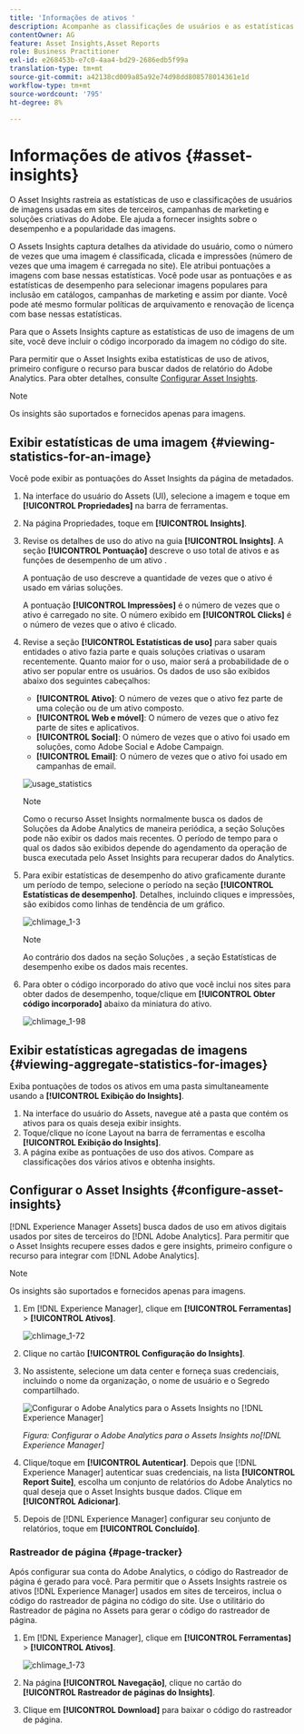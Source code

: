 ```yaml
---
title: 'Informações de ativos '
description: Acompanhe as classificações de usuários e as estatísticas de uso de imagens usadas em campanhas de marketing de terceiros e nas soluções criativas de Adobe sites.
contentOwner: AG
feature: Asset Insights,Asset Reports
role: Business Practitioner
exl-id: e268453b-e7c0-4aa4-bd29-2686edb5f99a
translation-type: tm+mt
source-git-commit: a42138cd009a85a92e74d98dd808578014361e1d
workflow-type: tm+mt
source-wordcount: '795'
ht-degree: 8%

---
```


# Informações de ativos {#asset-insights}

O Asset Insights rastreia as estatísticas de uso e classificações de usuários de imagens usadas em sites de terceiros, campanhas de marketing e soluções criativas do Adobe. Ele ajuda a fornecer insights sobre o desempenho e a popularidade das imagens.

O Assets Insights captura detalhes da atividade do usuário, como o número de vezes que uma imagem é classificada, clicada e impressões (número de vezes que uma imagem é carregada no site). Ele atribui pontuações a imagens com base nessas estatísticas. Você pode usar as pontuações e as estatísticas de desempenho para selecionar imagens populares para inclusão em catálogos, campanhas de marketing e assim por diante. Você pode até mesmo formular políticas de arquivamento e renovação de licença com base nessas estatísticas.

Para que o Assets Insights capture as estatísticas de uso de imagens de um site, você deve incluir o código incorporado da imagem no código do site.

Para permitir que o Asset Insights exiba estatísticas de uso de ativos, primeiro configure o recurso para buscar dados de relatório do Adobe Analytics. Para obter detalhes, consulte [Configurar Asset Insights](#configure-asset-insights).

>[!NOTE]
>
>Os insights são suportados e fornecidos apenas para imagens.

## Exibir estatísticas de uma imagem {#viewing-statistics-for-an-image}

Você pode exibir as pontuações do Asset Insights da página de metadados.

1. Na interface do usuário do Assets (UI), selecione a imagem e toque em **[!UICONTROL Propriedades]** na barra de ferramentas.
1. Na página Propriedades, toque em **[!UICONTROL Insights]**.
1. Revise os detalhes de uso do ativo na guia **[!UICONTROL Insights]**. A seção **[!UICONTROL Pontuação]** descreve o uso total de ativos e as funções de desempenho de um ativo .

   A pontuação de uso descreve a quantidade de vezes que o ativo é usado em várias soluções.

   A pontuação **[!UICONTROL Impressões]** é o número de vezes que o ativo é carregado no site. O número exibido em **[!UICONTROL Clicks]** é o número de vezes que o ativo é clicado.

1. Revise a seção **[!UICONTROL Estatísticas de uso]** para saber quais entidades o ativo fazia parte e quais soluções criativas o usaram recentemente. Quanto maior for o uso, maior será a probabilidade de o ativo ser popular entre os usuários. Os dados de uso são exibidos abaixo dos seguintes cabeçalhos:

   * **[!UICONTROL Ativo]**: O número de vezes que o ativo fez parte de uma coleção ou de um ativo composto.
   * **[!UICONTROL Web e móvel]**: O número de vezes que o ativo fez parte de sites e aplicativos.
   * **[!UICONTROL Social]**: O número de vezes que o ativo foi usado em soluções, como Adobe Social e Adobe Campaign.
   * **[!UICONTROL Email]**: O número de vezes que o ativo foi usado em campanhas de email.

   ![usage_statistics](assets/usage_statistics.png)

   >[!NOTE]
   >
   >Como o recurso Asset Insights normalmente busca os dados de Soluções da Adobe Analytics de maneira periódica, a seção Soluções pode não exibir os dados mais recentes. O período de tempo para o qual os dados são exibidos depende do agendamento da operação de busca executada pelo Asset Insights para recuperar dados do Analytics.

1. Para exibir estatísticas de desempenho do ativo graficamente durante um período de tempo, selecione o período na seção **[!UICONTROL Estatísticas de desempenho]**. Detalhes, incluindo cliques e impressões, são exibidos como linhas de tendência de um gráfico.

   ![chlimage_1-3](assets/chlimage_1-3.jpeg)

   >[!NOTE]
   >
   >Ao contrário dos dados na seção Soluções , a seção Estatísticas de desempenho exibe os dados mais recentes.

1. Para obter o código incorporado do ativo que você inclui nos sites para obter dados de desempenho, toque/clique em **[!UICONTROL Obter código incorporado]** abaixo da miniatura do ativo. <!-- For more information on how to include your Embed code in third-party web pages, see [Using Page Tracker and Embed code in web pages](/help/assets/use-page-tracker.md). -->

   ![chlimage_1-98](assets/chlimage_1-98.png)

## Exibir estatísticas agregadas de imagens {#viewing-aggregate-statistics-for-images}

Exiba pontuações de todos os ativos em uma pasta simultaneamente usando a **[!UICONTROL Exibição do Insights]**.

1. Na interface do usuário do Assets, navegue até a pasta que contém os ativos para os quais deseja exibir insights.
1. Toque/clique no ícone Layout na barra de ferramentas e escolha **[!UICONTROL Exibição do Insights]**.
1. A página exibe as pontuações de uso dos ativos. Compare as classificações dos vários ativos e obtenha insights.

<!-- TBD: Commenting as Web Console is not available. Document the appropriate OSGi config method if available in CS.

## Schedule background job {#scheduling-background-job}

Asset Insights fetches usage data for assets from Adobe Analytics report suites in a periodic manner. By default, Asset Insights runs a background job every 24 hours at 2 AM to the fetch data. However, you can modify both the frequency and the time by configuring the **[!UICONTROL Adobe CQ DAM Asset Performance Report Sync Job]** service from the web console.

1. Click the [!DNL Experience Manager] logo, and go to **[!UICONTROL Tools]** > **[!UICONTROL Operations]** > **[!UICONTROL Web Console]**.
1. Open the **[!UICONTROL Adobe CQ DAM Asset Performance Report Sync Job]** service configuration.

   ![chlimage_1-99](assets/chlimage_1-99.png)

1. Specify the desired scheduler frequency and the start time for the job in the property scheduler expression. Save the changes.
-->

## Configurar o Asset Insights {#configure-asset-insights}

[!DNL Experience Manager Assets] busca dados de uso em ativos digitais usados por sites de terceiros do  [!DNL Adobe Analytics]. Para permitir que o Asset Insights recupere esses dados e gere insights, primeiro configure o recurso para integrar com [!DNL Adobe Analytics].

>[!NOTE]
>
>Os insights são suportados e fornecidos apenas para imagens.

1. Em [!DNL Experience Manager], clique em **[!UICONTROL Ferramentas]** > **[!UICONTROL Ativos]**.

   ![chlimage_1-72](assets/chlimage_1-72.png)

1. Clique no cartão **[!UICONTROL Configuração do Insights]**.
1. No assistente, selecione um data center e forneça suas credenciais, incluindo o nome da organização, o nome de usuário e o Segredo compartilhado.

   ![Configurar o Adobe Analytics para o Assets Insights no  [!DNL Experience Manager]](assets/insights_config2.png)

   *Figura: Configurar o Adobe Analytics para o Assets Insights no[!DNL Experience Manager]*

1. Clique/toque em **[!UICONTROL Autenticar]**. Depois que [!DNL Experience Manager] autenticar suas credenciais, na lista **[!UICONTROL Report Suite]**, escolha um conjunto de relatórios do Adobe Analytics no qual deseja que o Asset Insights busque dados. Clique em **[!UICONTROL Adicionar]**.
1. Depois de [!DNL Experience Manager] configurar seu conjunto de relatórios, toque em **[!UICONTROL Concluído]**.

### Rastreador de página {#page-tracker}

Após configurar sua conta do Adobe Analytics, o código do Rastreador de página é gerado para você. Para permitir que o Assets Insights rastreie os ativos [!DNL Experience Manager] usados em sites de terceiros, inclua o código do rastreador de página no código do site. Use o utilitário do Rastreador de página no Assets para gerar o código do rastreador de página. <!--  For more information on how to include your Page Tracker code in third-party web pages, see [Using Page Tracker and Embed code in web pages](/help/assets/use-page-tracker.md). -->

1. Em [!DNL Experience Manager], clique em **[!UICONTROL Ferramentas]** > **[!UICONTROL Ativos]**.

   ![chlimage_1-73](assets/chlimage_1-73.png)

1. Na página **[!UICONTROL Navegação]**, clique no cartão do **[!UICONTROL Rastreador de páginas do Insights]**.
1. Clique em **[!UICONTROL Download]** para baixar o código do rastreador de página.

<!--

## Using demo package for Asset Insights {#using-demo-package-for-asset-insights}

Using the demo package, you can enable Adobe Asset Insights to capture data from and generate insights for a sample web page.

1. Configure Asset Insights using the instructions in [Configure Asset Insights](#configure-asset-insights).
1. Download the sample [!DNL Experience Manager Assets] package from below and install the package from CRXDE package manager.

   [Get File](assets/insightsdemo.zip)

1. Download the ZIP file containing the sample web page from below and extract on your local file system.

   [Get File](assets/demosite.zip)

1. Click the web page to open it in the web browser.

   >[!CAUTION]
   >
   >Web Page is configured to load asset from the localhost server . In case your server is running somewhere else change server address from localhost to server address in the HTML content of the web page.

   >[!NOTE]
   >
   >The external web page can be in [!DNL Experience Manager] itself.

-->
